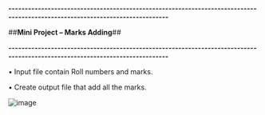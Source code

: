 **-----------------------------------------------------------------------------------------------------------------------------**

##**Mini Project – Marks Adding**##

**-----------------------------------------------------------------------------------------------------------------------------**

• Input file contain Roll numbers and marks.

• Create output file that add all the marks.

![image](https://github.com/user-attachments/assets/4787e7a8-813b-4e08-a18c-9008ac59fd1d)
